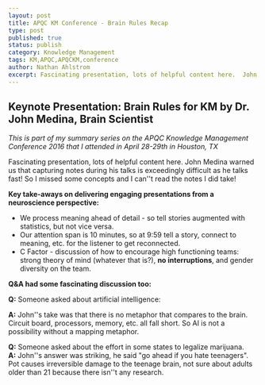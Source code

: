 ```yaml
---
layout: post
title: APQC KM Conference - Brain Rules Recap
type: post
published: true
status: publish
category: Knowledge Management
tags: KM,APQC,APQCKM,conference
author: Nathan Ahlstrom
excerpt: Fascinating presentation, lots of helpful content here.  John Medina warned us... 
---
```


## Keynote Presentation: Brain Rules for KM by Dr. John Medina, Brain Scientist

_This is part of my summary series on the APQC Knowledge Management Conference 2016 that I attended in April 28-29th in Houston, TX_

Fascinating presentation, lots of helpful content here.  John Medina warned us <!--more-->that capturing notes during his talks is exceedingly difficult as he talks fast!  So I missed some concepts and I can''t read the notes I did take!

**Key take-aways on delivering engaging presentations from a neuroscience perspective:**

- We process meaning ahead of detail - so tell stories augmented with statistics, but not vice versa.
- Our attention span is 10 minutes, so at 9:59 tell a story, connect to meaning, etc. for the listener to get reconnected.
- C Factor - discussion of how to encourage high functioning teams: strong theory of mind (whatever that is?), **no interruptions**, and gender diversity on the team.

**Q&A had some fascinating discussion too:**

**Q:** Someone asked about artificial intelligence: 

**A:** John''s take was that there is no metaphor that compares to the brain.  Circuit board, processors, memory, etc. all fall short.  So AI is not a possibility without a mapping metaphor.
    
**Q:** Someone asked about the effort in some states to legalize marijuana.  
**A:** John''s answer was striking, he said "go ahead if you hate teenagers".  Pot causes irreversible damage to the teenage brain, not sure about adults older than 21 because there isn''t any research.
